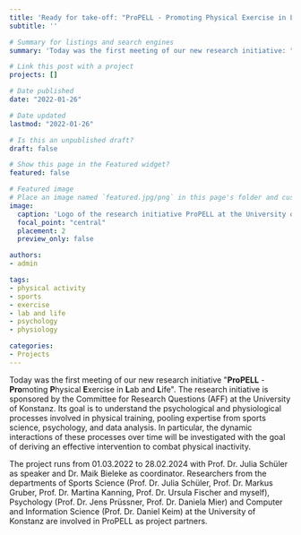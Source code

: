 ```yaml
---
title: 'Ready for take-off: "ProPELL - Promoting Physical Exercise in Lab and Life"'
subtitle: ''

# Summary for listings and search engines
summary: 'Today was the first meeting of our new research initiative: "**ProPELL** - **Pro**moting **P**hysical **E**xercise in **L**ab and **L**ife" (Speaker: Prof. Dr. Julia Schüler, Coordinator: Dr. Maik Bieleke).'

# Link this post with a project
projects: []

# Date published
date: "2022-01-26"

# Date updated
lastmod: "2022-01-26"

# Is this an unpublished draft?
draft: false

# Show this page in the Featured widget?
featured: false

# Featured image
# Place an image named `featured.jpg/png` in this page's folder and customize its options here.
image:
  caption: 'Logo of the research initiative ProPELL at the University of Konstanz'
  focal_point: "central"
  placement: 2
  preview_only: false

authors:
- admin

tags:
- physical activity
- sports
- exercise
- lab and life
- psychology
- physiology

categories:
- Projects
---
```


Today was the first meeting of our new research initiative "**ProPELL** - **Pro**moting **P**hysical **E**xercise in **L**ab and **L**ife". The research initiative is sponsored by the Committee for Research Questions (AFF) at the University of Konstanz. Its goal is to understand the psychological and physiological processes involved in physical training, pooling expertise from sports science, psychology, and data analysis. In particular, the dynamic interactions of these processes over time will be investigated with the goal of deriving an effective intervention to combat physical inactivity.

The project runs from 01.03.2022 to 28.02.2024 with Prof. Dr. Julia Schüler as speaker and Dr. Maik Bieleke as coordinator. Researchers from the departments of Sports Science (Prof. Dr. Julia Schüler, Prof. Dr. Markus Gruber, Prof. Dr. Martina Kanning, Prof. Dr. Ursula Fischer and myself), Psychology (Prof. Dr. Jens Prüssner, Prof. Dr. Daniela Mier) and Computer and Information Science (Prof. Dr. Daniel Keim) at the University of Konstanz are involved in ProPELL as project partners.